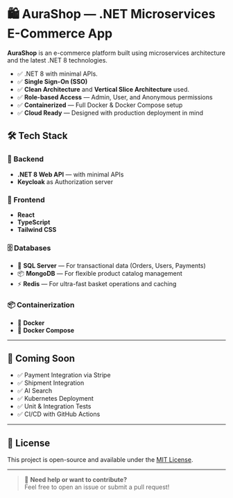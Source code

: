 # 🛍️ AuraShop — .NET Microservices E-Commerce App

**AuraShop** is an e-commerce platform built using microservices architecture and the latest .NET 8 technologies.  

- ✅ .NET 8 with minimal APIs.
- ✅ **Single Sign-On (SSO)**
- ✅ **Clean Architecture** and **Vertical Slice Architecture** used.
- ✅ **Role-based Access** — Admin, User, and Anonymous permissions
- ✅ **Containerized** — Full Docker & Docker Compose setup
- ✅ **Cloud Ready** — Designed with production deployment in mind

## 🛠️ Tech Stack

### 🧠 Backend
- **.NET 8 Web API** —  with minimal APIs
- **Keycloak** as Authorization server

### 🎨 Frontend
- **React**
- **TypeScript**
- **Tailwind CSS**

### 🗄️ Databases
- 🧾 **SQL Server** — For transactional data (Orders, Users, Payments)
- 📦 **MongoDB** — For flexible product catalog management
- ⚡ **Redis** — For ultra-fast basket operations and caching

### 📦 Containerization
- 🐳 **Docker** 
- 🧩 **Docker Compose** 

---

## 📌 Coming Soon 
- ✅ Payment Integration via Stripe
- ✅ Shipment Integration
- ✅ AI Search
- ✅ Kubernetes Deployment
- ✅ Unit & Integration Tests
- ✅ CI/CD with GitHub Actions

---

## 📄 License
This project is open-source and available under the [MIT License](LICENSE).

---

> 💬 **Need help or want to contribute?**  
Feel free to open an issue or submit a pull request!
